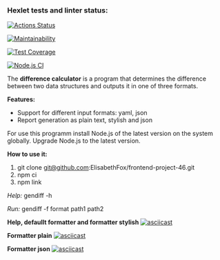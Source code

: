 ### Hexlet tests and linter status:
[![Actions Status](https://github.com/ElisabethFox/frontend-project-46/workflows/hexlet-check/badge.svg)](https://github.com/ElisabethFox/frontend-project-46/actions)

[![Maintainability](https://api.codeclimate.com/v1/badges/171f3ee10447b41e44d6/maintainability)](https://codeclimate.com/github/ElisabethFox/frontend-project-46/maintainability)

[![Test Coverage](https://api.codeclimate.com/v1/badges/171f3ee10447b41e44d6/test_coverage)](https://codeclimate.com/github/ElisabethFox/frontend-project-46/test_coverage)

[![Node.js CI](https://github.com/ElisabethFox/frontend-project-46/actions/workflows/node.js.yml/badge.svg?branch=main)](https://github.com/ElisabethFox/frontend-project-46/actions/workflows/node.js.yml)

The **difference calculator** is a program that determines the difference between two data structures and outputs it in one of three formats.

**Features:**
- Support for different input formats: yaml, json
- Report generation as plain text, stylish and json

For use this programm install Node.js of the latest version on the system globally. Upgrade Node.js to the latest version.

**How to use it:**
1. git clone git@github.com:ElisabethFox/frontend-project-46.git
2. npm ci
3. npm link

*Help:* gendiff -h

*Run:* gendiff -f format path1 path2

**Help, defaullt formatter and formatter stylish** 
[![asciicast](https://asciinema.org/a/555300.svg)](https://asciinema.org/a/555300)

**Formatter plain**
[![asciicast](https://asciinema.org/a/555302.svg)](https://asciinema.org/a/555302)

**Formatter json**
[![asciicast](https://asciinema.org/a/555309.svg)](https://asciinema.org/a/555309)